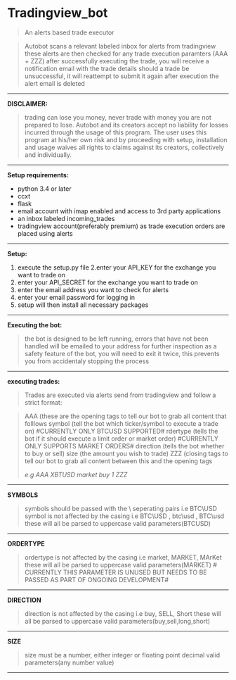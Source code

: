 # Tradingview_bot
>An alerts based trade executor

>Autobot scans a relevant labeled inbox for alerts from tradingview
>these alerts are then checked for any trade execution paramters (AAA + ZZZ)
>after successfully executing the trade, you will receive a notification email with the trade details
>should a trade be unsuccessful, it will reattempt to submit it again
>after execution the alert email is deleted
------------------------------------------------------------------------------------------------------------------------
__DISCLAIMER:__

>trading can lose you money, never trade with money you are not prepared to lose.
>Autobot and its creators accept no liability for losses incurred through the usage of this program.
>The user uses this program at his/her own risk and by proceeding with setup, installation and usage waives all rights to
>claims against its creators, collectively and individually.
------------------------------------------------------------------------------------------------------------------------

__Setup requirements:__
- python 3.4 or later
- ccxt
- flask
- email account with imap enabled and access to 3rd party applications
- an inbox labeled incoming_trades
- tradingview account(preferably premium) as trade execution orders are placed using alerts
---

__Setup:__
1. execute the setup.py file
2.enter your API_KEY for the exchange you want to trade on
3. enter your API_SECRET for the exchange you want to trade on
4. enter the email address you want to check for alerts
5. enter your email password for logging in
6. setup will then install all necessary packages
------------------------------------------------------------------------------------------------------------------------
__Executing the bot:__
>the bot is designed to be left running, errors that have not been handled will be emailed to your address for further inspection
>as a safety feature of the bot, you will need to exit it twice, this prevents you from accidentaly stopping the process
------------------------------------------------------------------------------------------------------------------------
__executing trades:__
>Trades are executed via alerts send from tradingview and follow a strict format:

> AAA (these are the opening tags to tell our bot to grab all content that folllows
> symbol (tell the bot which ticker/symbol to execute a trade on) #CURRENTLY ONLY BTCUSD SUPPORTED#
> rdertype (tells the bot if it should execute a limit order or market order)  #CURRENTLY ONLY SUPPORTS MARKET ORDERS#
> direction (tells the bot whether to buy or sell) 
> size (the amount you wish to trade)
> ZZZ (closing tags to tell our bot to grab all content between this and the opening tags
>
> *e.g AAA XBTUSD market buy 1 ZZZ*
>
------------------------------------------------------------------------------------------------------------------------
__SYMBOLS__
> symbols should be passed with the \ seperating pairs i.e BTC\USD
> symbol is not affected by the casing i.e BTC\USD , btc\usd , BTC\usd these will all be parsed to uppercase
> valid parameters(BTCUSD)
------------------------------------------------------------------------------------------------------------------------
__ORDERTYPE__
> ordertype is not affected by the casing i.e market, MARKET, MArKet these will all be parsed to uppercase
> valid parameters(MARKET) # CURRENTLY THIS PARAMETER IS UNUSED BUT NEEDS TO BE PASSED AS PART OF ONGOING DEVELOPMENT#
------------------------------------------------------------------------------------------------------------------------
__DIRECTION__
> direction is not affected by the casing i.e buy, SELL, Short these will all be parsed to uppercase
> valid parameters(buy,sell,long,short)
------------------------------------------------------------------------------------------------------------------------
__SIZE__
> size must be a number, either integer or floating point decimal
> valid parameters(any number value)
------------------------------------------------------------------------------------------------------------------------
